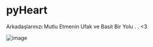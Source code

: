 # pyHeart
Arkadaşlarınızı Mutlu Etmenin Ufak ve Basit Bir Yolu . . &lt;3

![image](https://github.com/QuartzzDev/pyHeart/assets/69876083/e8810822-135a-46e2-8bd2-93d55440f67e)


